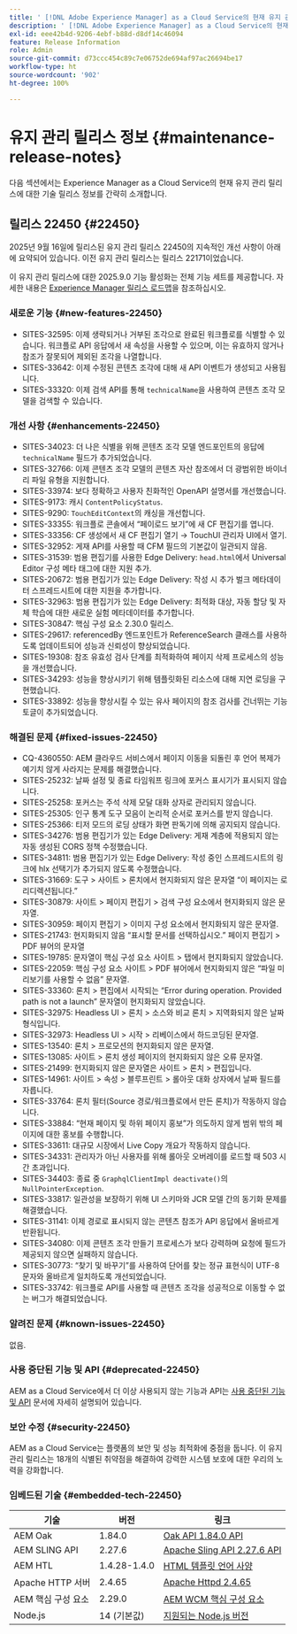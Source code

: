 ```yaml
---
title: ' [!DNL Adobe Experience Manager] as a Cloud Service의 현재 유지 관리 릴리스 정보입니다.'
description: ' [!DNL Adobe Experience Manager] as a Cloud Service의 현재 유지 관리 릴리스 정보입니다.'
exl-id: eee42b4d-9206-4ebf-b88d-d8df14c46094
feature: Release Information
role: Admin
source-git-commit: d73ccc454c89c7e06752de694af97ac26694be17
workflow-type: ht
source-wordcount: '902'
ht-degree: 100%

---
```



# 유지 관리 릴리스 정보 {#maintenance-release-notes}

다음 섹션에서는 Experience Manager as a Cloud Service의 현재 유지 관리 릴리스에 대한 기술 릴리스 정보를 간략히 소개합니다.

## 릴리스 22450 {#22450}

2025년 9월 16일에 릴리스된 유지 관리 릴리스 22450의 지속적인 개선 사항이 아래에 요약되어 있습니다. 이전 유지 관리 릴리스는 릴리스 22171이었습니다.

이 유지 관리 릴리스에 대한 2025.9.0 기능 활성화는 전체 기능 세트를 제공합니다. 자세한 내용은 [Experience Manager 릴리스 로드맵](https://experienceleague.adobe.com/ko/docs/experience-manager-release-information/aem-release-updates/update-releases-roadmap)을 참조하십시오.

### 새로운 기능 {#new-features-22450}

* SITES-32595: 이제 생략되거나 거부된 조각으로 완료된 워크플로를 식별할 수 있습니다. 워크플로 API 응답에서 새 속성을 사용할 수 있으며, 이는 유효하지 않거나 참조가 잘못되어 제외된 조각을 나열합니다.
* SITES-33642: 이제 수정된 콘텐츠 조각에 대해 새 API 이벤트가 생성되고 사용됩니다.
* SITES-33320: 이제 검색 API를 통해 `technicalName`을 사용하여 콘텐츠 조각 모델을 검색할 수 있습니다.

### 개선 사항 {#enhancements-22450}

* SITES-34023: 더 나은 식별을 위해 콘텐츠 조각 모델 엔드포인트의 응답에 `technicalName` 필드가 추가되었습니다.
* SITES-32766: 이제 콘텐츠 조각 모델의 콘텐츠 자산 참조에서 더 광범위한 바이너리 파일 유형을 지원합니다.
* SITES-33974: 보다 정확하고 사용자 친화적인 OpenAPI 설명서를 개선했습니다.
* SITES-9173: 캐시 `ContentPolicyStatus`.
* SITES-9290: `TouchEditContext`의 캐싱을 개선합니다.
* SITES-33355: 워크플로 콘솔에서 “페이로드 보기”에 새 CF 편집기를 엽니다.
* SITES-33356: CF 생성에서 새 CF 편집기 열기 → TouchUI 관리자 UI에서 열기.
* SITES-32952: 게재 API를 사용할 때 CFM 필드의 기본값이 일관되지 않음.
* SITES-31539: 범용 편집기를 사용한 Edge Delivery: `head.html`에서 Universal Editor 구성 메타 태그에 대한 지원 추가.
* SITES-20672: 범용 편집기가 있는 Edge Delivery: 작성 시 추가 벌크 메타데이터 스프레드시트에 대한 지원을 추가합니다.
* SITES-32963: 범용 편집기가 있는 Edge Delivery: 최적화 대상, 자동 할당 및 자체 학습에 대한 새로운 실험 메타데이터를 추가합니다.
* SITES-30847: 핵심 구성 요소 2.30.0 릴리스.
* SITES-29617: referencedBy 엔드포인트가 ReferenceSearch 클래스를 사용하도록 업데이트되어 성능과 신뢰성이 향상되었습니다.
* SITES-19308: 참조 유효성 검사 단계를 최적화하여 페이지 삭제 프로세스의 성능을 개선했습니다.
* SITES-34293: 성능을 향상시키기 위해 템플릿화된 리소스에 대해 지연 로딩을 구현했습니다.
* SITES-33892: 성능을 향상시킬 수 있는 유사 페이지의 참조 검사를 건너뛰는 기능 토글이 추가되었습니다.

### 해결된 문제 {#fixed-issues-22450}

* CQ-4360550: AEM 클라우드 서비스에서 페이지 이동을 되돌린 후 언어 복제가 예기치 않게 사라지는 문제를 해결했습니다.
* SITES-25232: 날짜 설정 및 종료 타임워프 링크에 포커스 표시기가 표시되지 않습니다.
* SITES-25258: 포커스는 주석 삭제 모달 대화 상자로 관리되지 않습니다.
* SITES-25305: 인구 통계 도구 모음이 논리적 순서로 포커스를 받지 않습니다.
* SITES-25366: 티저 모드의 로딩 상태가 화면 판독기에 의해 공지되지 않습니다.
* SITES-34276: 범용 편집기가 있는 Edge Delivery: 게재 계층에 적용되지 않는 자동 생성된 CORS 정책 수정했습니다.
* SITES-34811: 범용 편집기가 있는 Edge Delivery: 작성 중인 스프레드시트의 링크에 hlx 선택기가 추가되지 않도록 수정했습니다.
* SITES-31669: 도구 > 사이트 > 론치에서 현지화되지 않은 문자열 “이 페이지는 로 리디렉션됩니다.”
* SITES-30879: 사이트 > 페이지 편집기 > 검색 구성 요소에서 현지화되지 않은 문자열.
* SITES-30959: 페이지 편집기 > 이미지 구성 요소에서 현지화되지 않은 문자열.
* SITES-21743: 현지화되지 않음 “표시할 문서를 선택하십시오.” 페이지 편집기 > PDF 뷰어의 문자열
* SITES-19785: 문자열이 핵심 구성 요소 사이트 > 탭에서 현지화되지 않았습니다.
* SITES-22059: 핵심 구성 요소 사이트 > PDF 뷰어에서 현지화되지 않은 “파일 미리보기를 사용할 수 없음” 문자열.
* SITES-33360: 론치 > 편집에서 시작되는 “Error during operation. Provided path is not a launch” 문자열이 현지화되지 않았습니다.
* SITES-32975: Headless UI > 론치 > 소스와 비교 론치 > 지역화되지 않은 날짜 형식입니다.
* SITES-32973: Headless UI > 시작 > 리베이스에서 하드코딩된 문자열.
* SITES-13540: 론치 > 프로모션의 현지화되지 않은 문자열.
* SITES-13085: 사이트 > 론치 생성 페이지의 현지화되지 않은 오류 문자열.
* SITES-21499: 현지화되지 않은 문자열은 사이트 > 론치 > 편집입니다.
* SITES-14961: 사이트 > 속성 > 블루프린트 > 롤아웃 대화 상자에서 날짜 필드를 자릅니다.
* SITES-33764: 론치 필터(Source 경로/워크플로에서 만든 론치)가 작동하지 않습니다.
* SITES-33884: “현재 페이지 및 하위 페이지 홍보”가 의도하지 않게 범위 밖의 페이지에 대한 홍보를 수행합니다.
* SITES-33611: 대규모 시장에서 Live Copy 개요가 작동하지 않습니다.
* SITES-34331: 관리자가 아닌 사용자를 위해 롤아웃 오버레이를 로드할 때 503 시간 초과입니다.
* SITES-34403: 종료 중 `GraphqlClientImpl deactivate()`의 `NullPointerException`.
* SITES-33817: 일관성을 보장하기 위해 UI 스키마와 JCR 모델 간의 동기화 문제를 해결했습니다.
* SITES-31141: 이제 경로로 표시되지 않는 콘텐츠 참조가 API 응답에서 올바르게 반환됩니다.
* SITES-34080: 이제 콘텐츠 조각 만들기 프로세스가 보다 강력하며 요청에 필드가 제공되지 않으면 실패하지 않습니다.
* SITES-30773: “찾기 및 바꾸기”를 사용하여 단어를 찾는 정규 표현식이 UTF-8 문자와 올바르게 일치하도록 개선되었습니다.
* SITES-33742: 워크플로 API를 사용할 때 콘텐츠 조각을 성공적으로 이동할 수 없는 버그가 해결되었습니다.

### 알려진 문제 {#known-issues-22450}

없음.

### 사용 중단된 기능 및 API {#deprecated-22450}

AEM as a Cloud Service에서 더 이상 사용되지 않는 기능과 API는 [사용 중단된 기능 및 API](/help/release-notes/deprecated-removed-features.md) 문서에 자세히 설명되어 있습니다.

### 보안 수정 {#security-22450}

AEM as a Cloud Service는 플랫폼의 보안 및 성능 최적화에 중점을 둡니다. 이 유지 관리 릴리스는 18개의 식별된 취약점을 해결하여 강력한 시스템 보호에 대한 우리의 노력을 강화합니다.

### 임베드된 기술 {#embedded-tech-22450}

| 기술 | 버전 | 링크 |
|---|---|---|
| AEM Oak | 1.84.0 | [Oak API 1.84.0 API](https://www.javadoc.io/doc/org.apache.jackrabbit/oak-api/1.84/index.html) |
| AEM SLING API | 2.27.6 | [Apache Sling API 2.27.6 API](https://www.javadoc.io/doc/org.apache.sling/org.apache.sling.api/latest/index.html) |
| AEM HTL | 1.4.28-1.4.0 | [HTML 템플릿 언어 사양](https://github.com/adobe/htl-spec) |
| Apache HTTP 서버 | 2.4.65 | [Apache Httpd 2.4.65](https://apache.googlesource.com/httpd/+/refs/tags/2.4.65/CHANGES) |
| AEM 핵심 구성 요소 | 2.29.0 | [AEM WCM 핵심 구성 요소](https://github.com/adobe/aem-core-wcm-components) |
| Node.js | 14 (기본값) | [지원되는 Node.js 버전](https://experienceleague.adobe.com/ko/docs/experience-manager-cloud-service/content/implementing/developing/developing-with-front-end-pipelines#node-versions) |
